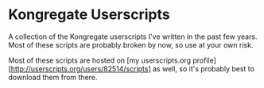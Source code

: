Kongregate Userscripts
======================

A collection of the Kongregate userscripts I've written in the past few years.
Most of these scripts are probably broken by now, so use at your own risk.

Most of these scripts are hosted on [my userscripts.org profile][http://userscripts.org/users/82514/scripts]
as well, so it's probably best to download them from there.
